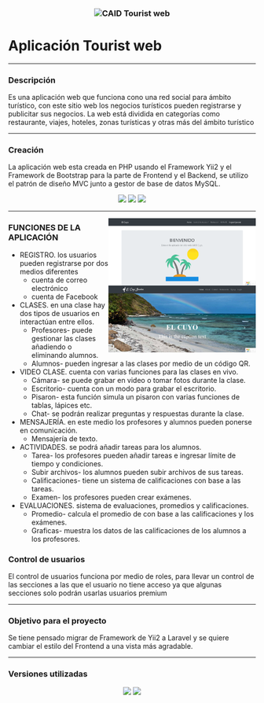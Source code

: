 <h3 align="center">
  <img src="" alt="CAID Tourist web" width="200">
</h3>

# Aplicación Tourist web

<hr/>

### Descripción 

Es una aplicación web que funciona cono una red social para ámbito turístico, con este sitio web los negocios turísticos pueden registrarse y publicitar sus negocios. La web está dividida en categorías como restaurante, viajes, hoteles, zonas turísticas y otras más del ámbito turístico

<hr/>

### Creación 

La aplicación web esta creada en PHP usando el Framework Yii2 y el Framework de Bootstrap para la parte de Frontend y el Backend, se utilizo el patrón de diseño MVC junto a gestor de base de datos MySQL.

<div align="center">
  <img src="https://img.shields.io/badge/-Java-orange?style=flat&logo=java&logoColor=white"> 
  <img src="https://img.shields.io/badge/-Android-green?style=flat&logo=Android&logoColor=white">
  <img src="https://img.shields.io/badge/-Firebase-yellow?style=flat&logo=Firebase&logoColor=white">
</div>

<hr/>

  <div>
     <img  align='right' src="https://github.com/JACKZON-DEVELOPER/Tourist-web-system/blob/master/Screenshot%202021-06-03%20at%2017-15-53%20My%20Yii%20Application.png" alt="Pantalla Sietema WEb" width="300">
  <img  align='right' src="https://github.com/JACKZON-DEVELOPER/Tourist-web-system/blob/master/Screenshot%202021-06-03%20at%2017-03-24%20El%20Cuyo.png" alt="Pantalla de la Web" width="300">
  
  </div>

### FUNCIONES DE LA APLICACIÓN

* REGISTRO. los usuarios pueden registrarse por dos medios diferentes 
  - cuenta de correo electrónico
  - cuenta de Facebook
* CLASES. en una clase hay dos tipos de usuarios en interactúan entre ellos. 
  - Profesores- puede gestionar las clases añadiendo o eliminando alumnos.
  - Alumnos- pueden ingresar a las clases por medio de un código QR.
* VIDEO CLASE. cuenta con varias funciones para las clases en vivo.
  - Cámara- se puede grabar en video o tomar fotos durante la clase.
  - Escritorio- cuenta con un modo para grabar el escritorio.
  - Pisaron- esta función simula un pisaron con varias funciones de tablas, lápices etc.
  - Chat- se podrán realizar preguntas y respuestas durante la clase. 
* MENSAJERÍA. en este medio los profesores y alumnos pueden ponerse en comunicación. 
  - Mensajería de texto.
* ACTIVIDADES. se podrá añadir tareas para los alumnos. 
  - Tarea- los profesores pueden añadir tareas e ingresar límite de tiempo y condiciones.
  - Subir archivos- los alumnos pueden subir archivos de sus tareas.
  - Calificaciones- tiene un sistema de calificaciones con base a las tareas.
  - Examen- los profesores pueden crear exámenes.
* EVALUACIONES. sistema de evaluaciones, promedios y calificaciones.
  - Promedio- calcula el promedio de con base a las calificaciones y los exámenes.
  - Graficas- muestra los datos de las calificaciones de los alumnos a los profesores.


### Control de usuarios 

El control de usuarios funciona por medio de roles, para llevar un control de las secciones a las que el usuario no tiene acceso ya que algunas secciones solo podrán usarlas usuarios premium


<hr/>

### Objetivo para el proyecto

Se tiene pensado migrar de Framework de Yii2 a Laravel y se quiere cambiar el estilo del Frontend a una vista más agradable.

<hr/>

### Versiones utilizadas 

<div align="center">
  <img src="https://img.shields.io/badge/Java-jdk%201.8-blue?style=flat&logo=Java">    
  <img src="https://img.shields.io/badge/Android-%20api%2028-blue?style=flat&logo=Android"> 
</div>

